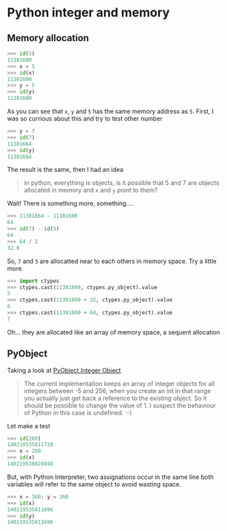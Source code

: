 # Python integer and memory

## Memory allocation

```python
>>> id(5)  
11381600
>>> x = 5  
>>> id(x)  
11381600
>>> y = 5  
>>> id(y)  
11381600
```

As you can see that `x`, `y` and `5` has the same memory address as `5`. First, I was so currious about this and try to test other number

```python
>>> y = 7
>>> id(7)
11381664
>>> id(y)
11381664
```

The result is the same, then I had an idea

> In python, everything is objects, is it possible that 5 and 7 are objects allocated in memory and `x` and `y` _point_ to them?

Wait! There is something more, something....

```python
>>> 11381664 - 11381600
64
>>> id(7) - id(5)
64
>>> 64 / 2
32.0
```

So, `7` and `5` are allocatted near to each others in memory space. Try a little more.

```python
>>> import ctypes
>>> ctypes.cast(11381600, ctypes.py_object).value
5
>>> ctypes.cast(11381600 + 32, ctypes.py_object).value
6
>>> ctypes.cast(11381600 + 64, ctypes.py_object).value
7
```

Oh... they are allocated like an array of memory space, a sequent allocation

## PyObject

Taking a look at [PyObject Integer Object](https://docs.python.org/3/c-api/long.html#c.PyLong_FromLong)

> The current implementation keeps an array of integer objects for all integers between -5 and 256, when you create an int in that range you actually just get back a reference to the existing object. So it should be possible to change the value of 1. I suspect the behaviour of Python in this case is undefined. :-)

Let make a test

```python
>>> id(260)
140219535811728
>>> x = 260
>>> id(x)
140219536828848
```

But, with Python Interpreter, two assignations occur in the same line both variables will refer to the same object to avoid wasting space.

```python
>>> x = 360; y = 360
>>> id(x)
140219535811696
>>> id(y)
140219535811696
```
